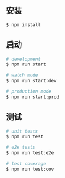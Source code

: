 ## 安装

```bash
$ npm install
```

## 启动

```bash
# development
$ npm run start

# watch mode
$ npm run start:dev

# production mode
$ npm run start:prod
```

## 测试

```bash
# unit tests
$ npm run test

# e2e tests
$ npm run test:e2e

# test coverage
$ npm run test:cov
```
